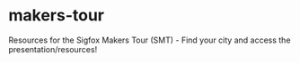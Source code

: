 # makers-tour
Resources for the Sigfox Makers Tour (SMT) - Find your city and access the presentation/resources!
